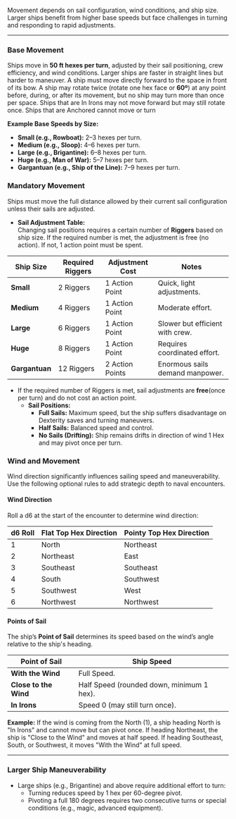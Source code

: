 

Movement depends on sail configuration, wind conditions, and ship size. Larger ships benefit from higher base speeds but face challenges in turning and responding to rapid adjustments.

---

### **Base Movement**

Ships move in **50 ft hexes per turn**, adjusted by their sail positioning, crew efficiency, and wind conditions. Larger ships are faster in straight lines but harder to maneuver. A ship must move directly forward to the space in front of its bow. A ship may rotate twice (rotate one hex face or **60º**) at any point before, during, or after its movement, but no ship may turn more than once per space. Ships that are In Irons may not move forward but may still rotate once. Ships that are Anchored cannot move or turn

**Example Base Speeds by Size:**

- **Small (e.g., Rowboat):** 2–3 hexes per turn.
- **Medium (e.g., Sloop):** 4–6 hexes per turn.
- **Large (e.g., Brigantine):** 6–8 hexes per turn.
- **Huge (e.g., Man of War):** 5–7 hexes per turn.
- **Gargantuan (e.g., Ship of the Line):** 7–9 hexes per turn.

### **Mandatory Movement**

Ships must move the full distance allowed by their current sail configuration unless their sails are adjusted.

- **Sail Adjustment Table:**  
    Changing sail positions requires a certain number of **Riggers** based on ship size. If the required number is met, the adjustment is free (no action). If not, 1 action point must be spent.
    
| **Ship Size**  | **Required Riggers** | **Adjustment Cost** | **Notes**                       |
| -------------- | -------------------- | ------------------- | ------------------------------- |
| **Small**      | 2 Riggers            | 1 Action Point      | Quick, light adjustments.       |
| **Medium**     | 4 Riggers            | 1 Action Point      | Moderate effort.                |
| **Large**      | 6 Riggers            | 1 Action Point      | Slower but efficient with crew. |
| **Huge**       | 8 Riggers            | 1 Action Point      | Requires coordinated effort.    |
| **Gargantuan** | 12 Riggers           | 2 Action Points     | Enormous sails demand manpower. |
- If the required number of Riggers is met, sail adjustments are **free**(once per turn) and do not cost an action point.
	- **Sail Positions:**
	    - **Full Sails:** Maximum speed, but the ship suffers disadvantage on Dexterity saves and turning maneuvers.
	    - **Half Sails:** Balanced speed and control.
	    - **No Sails (Drifting):** Ship remains drifts in direction of wind 1 Hex and may pivot once per turn.


### **Wind and Movement**

Wind direction significantly influences sailing speed and maneuverability. Use the following optional rules to add strategic depth to naval encounters.

#### **Wind Direction**

Roll a d6 at the start of the encounter to determine wind direction:

|**d6 Roll**|**Flat Top Hex Direction**|**Pointy Top Hex Direction**|
|---|---|---|
|1|North|Northeast|
|2|Northeast|East|
|3|Southeast|Southeast|
|4|South|Southwest|
|5|Southwest|West|
|6|Northwest|Northwest|

#### **Points of Sail**

The ship’s **Point of Sail** determines its speed based on the wind’s angle relative to the ship's heading.

|**Point of Sail**|**Ship Speed**|
|---|---|
|**With the Wind**|Full Speed.|
|**Close to the Wind**|Half Speed (rounded down, minimum 1 hex).|
|**In Irons**|Speed 0 (may still turn once).|

**Example:** If the wind is coming from the North (1), a ship heading North is "In Irons" and cannot move but can pivot once. If heading Northeast, the ship is "Close to the Wind" and moves at half speed. If heading Southeast, South, or Southwest, it moves "With the Wind" at full speed.

---

### **Larger Ship Maneuverability**

- Large ships (e.g., Brigantine) and above require additional effort to turn:
    - Turning reduces speed by 1 hex per 60-degree pivot.
    - Pivoting a full 180 degrees requires two consecutive turns or special conditions (e.g., magic, advanced equipment).

